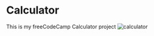 # Calculator
This is my freeCodeCamp Calculator project
![calculator](https://user-images.githubusercontent.com/69785149/95344189-fd175b80-087e-11eb-9982-52f7e3453eaa.png)
